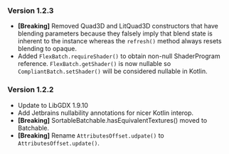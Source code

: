 ### Version 1.2.3
 * **[Breaking]** Removed Quad3D and LitQuad3D constructors that have blending parameters because they falsely imply 
 that blend state is inherent to the instance whereas the `refresh()` method always resets blending to opaque.
 * Added `FlexBatch.requireShader()` to obtain non-null ShaderProgram reference. `FlexBatch.getShader()` is now nullable 
 so `CompliantBatch.setShader()` will be considered nullable in Kotlin.

### Version 1.2.2
 * Update to LibGDX 1.9.10
 * Add Jetbrains nullability annotations for nicer Kotlin interop.
 * **[Breaking]** SortableBatchable.hasEquivalentTextures() moved to Batchable.
 * **[Breaking]** Rename `AttributesOffset.udpate()` to `AttributesOffset.update()`.
 
